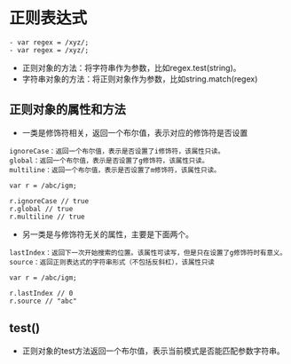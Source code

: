 # 正则表达式

```
- var regex = /xyz/;
- var regex = /xyz/;
```

- 正则对象的方法：将字符串作为参数，比如regex.test(string)。
- 字符串对象的方法：将正则对象作为参数，比如string.match(regex)

## 正则对象的属性和方法
- 一类是修饰符相关，返回一个布尔值，表示对应的修饰符是否设置

```
ignoreCase：返回一个布尔值，表示是否设置了i修饰符，该属性只读。
global：返回一个布尔值，表示是否设置了g修饰符，该属性只读。
multiline：返回一个布尔值，表示是否设置了m修饰符，该属性只读。

var r = /abc/igm;

r.ignoreCase // true
r.global // true
r.multiline // true
```
- 另一类是与修饰符无关的属性，主要是下面两个。

```
lastIndex：返回下一次开始搜索的位置。该属性可读写，但是只在设置了g修饰符时有意义。
source：返回正则表达式的字符串形式（不包括反斜杠），该属性只读

var r = /abc/igm;

r.lastIndex // 0
r.source // "abc"
```

## test()
- 正则对象的test方法返回一个布尔值，表示当前模式是否能匹配参数字符串。
